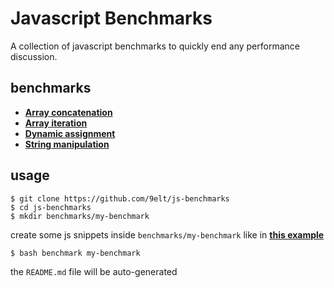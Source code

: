 
# Javascript Benchmarks

A collection of javascript benchmarks to quickly end any performance discussion.

## benchmarks


* [**Array concatenation**](/benchmarks/array-concatenation)
* [**Array iteration**](/benchmarks/array-iteration)
* [**Dynamic assignment**](/benchmarks/dynamic-assignment)
* [**String manipulation**](/benchmarks/string-manipulation)

## usage

```
$ git clone https://github.com/9elt/js-benchmarks
$ cd js-benchmarks
$ mkdir benchmarks/my-benchmark
```

create some js snippets inside `benchmarks/my-benchmark` like in [**this example**](/benchmarks/example)

```
$ bash benchmark my-benchmark
```

the `README.md` file will be auto-generated
